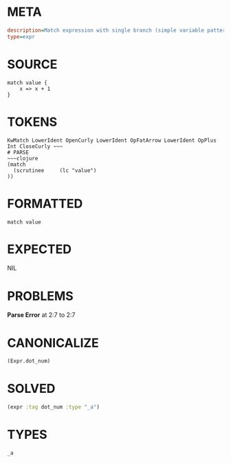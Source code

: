 # META
~~~ini
description=Match expression with single branch (simple variable pattern)
type=expr
~~~
# SOURCE
~~~roc
match value {
    x => x + 1
}
~~~
# TOKENS
~~~text
KwMatch LowerIdent OpenCurly LowerIdent OpFatArrow LowerIdent OpPlus Int CloseCurly ~~~
# PARSE
~~~clojure
(match
  (scrutinee     (lc "value")
))
~~~
# FORMATTED
~~~roc
match value
~~~
# EXPECTED
NIL
# PROBLEMS
**Parse Error**
at 2:7 to 2:7

# CANONICALIZE
~~~clojure
(Expr.dot_num)
~~~
# SOLVED
~~~clojure
(expr :tag dot_num :type "_a")
~~~
# TYPES
~~~roc
_a
~~~
